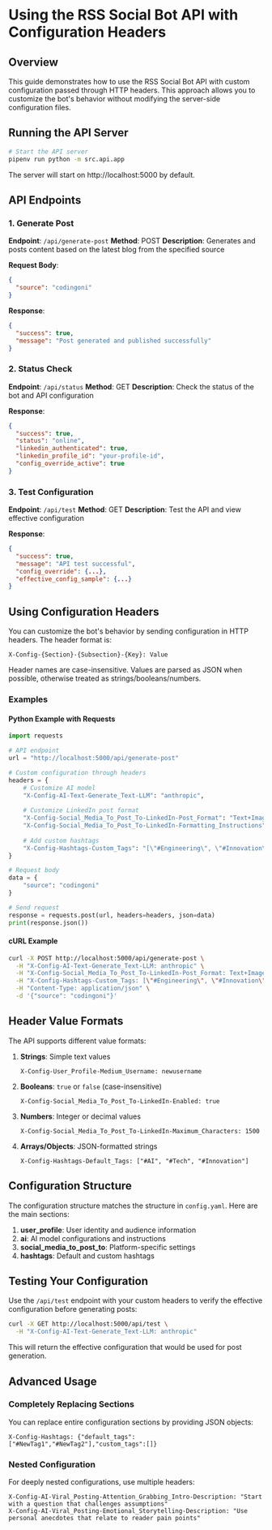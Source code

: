 # Using the RSS Social Bot API with Configuration Headers

## Overview

This guide demonstrates how to use the RSS Social Bot API with custom configuration passed through HTTP headers. This approach allows you to customize the bot's behavior without modifying the server-side configuration files.

## Running the API Server

```bash
# Start the API server
pipenv run python -m src.api.app
```

The server will start on http://localhost:5000 by default.

## API Endpoints

### 1. Generate Post

**Endpoint**: `/api/generate-post`
**Method**: POST
**Description**: Generates and posts content based on the latest blog from the specified source

**Request Body**:
```json
{
  "source": "codingoni"
}
```

**Response**:
```json
{
  "success": true,
  "message": "Post generated and published successfully"
}
```

### 2. Status Check

**Endpoint**: `/api/status`
**Method**: GET
**Description**: Check the status of the bot and API configuration

**Response**:
```json
{
  "success": true,
  "status": "online",
  "linkedin_authenticated": true,
  "linkedin_profile_id": "your-profile-id",
  "config_override_active": true
}
```

### 3. Test Configuration

**Endpoint**: `/api/test`
**Method**: GET
**Description**: Test the API and view effective configuration

**Response**:
```json
{
  "success": true,
  "message": "API test successful",
  "config_override": {...},
  "effective_config_sample": {...}
}
```

## Using Configuration Headers

You can customize the bot's behavior by sending configuration in HTTP headers. The header format is:

```
X-Config-{Section}-{Subsection}-{Key}: Value
```

Header names are case-insensitive. Values are parsed as JSON when possible, otherwise treated as strings/booleans/numbers.

### Examples

#### Python Example with Requests

```python
import requests

# API endpoint
url = "http://localhost:5000/api/generate-post"

# Custom configuration through headers
headers = {
    # Customize AI model
    "X-Config-AI-Text-Generate_Text-LLM": "anthropic",
    
    # Customize LinkedIn post format
    "X-Config-Social_Media_To_Post_To-LinkedIn-Post_Format": "Text+Image",
    "X-Config-Social_Media_To_Post_To-LinkedIn-Formatting_Instructions": "Use bullet points and make it professional",
    
    # Add custom hashtags
    "X-Config-Hashtags-Custom_Tags": "[\"#Engineering\", \"#Innovation\"]"
}

# Request body
data = {
    "source": "codingoni"
}

# Send request
response = requests.post(url, headers=headers, json=data)
print(response.json())
```

#### cURL Example

```bash
curl -X POST http://localhost:5000/api/generate-post \
  -H "X-Config-AI-Text-Generate_Text-LLM: anthropic" \
  -H "X-Config-Social_Media_To_Post_To-LinkedIn-Post_Format: Text+Image" \
  -H "X-Config-Hashtags-Custom_Tags: [\"#Engineering\", \"#Innovation\"]" \
  -H "Content-Type: application/json" \
  -d '{"source": "codingoni"}'
```

## Header Value Formats

The API supports different value formats:

1. **Strings**: Simple text values
   ```
   X-Config-User_Profile-Medium_Username: newusername
   ```

2. **Booleans**: `true` or `false` (case-insensitive)
   ```
   X-Config-Social_Media_To_Post_To-LinkedIn-Enabled: true
   ```

3. **Numbers**: Integer or decimal values
   ```
   X-Config-Social_Media_To_Post_To-LinkedIn-Maximum_Characters: 1500
   ```

4. **Arrays/Objects**: JSON-formatted strings
   ```
   X-Config-Hashtags-Default_Tags: ["#AI", "#Tech", "#Innovation"]
   ```

## Configuration Structure

The configuration structure matches the structure in `config.yaml`. Here are the main sections:

1. **user_profile**: User identity and audience information
2. **ai**: AI model configurations and instructions
3. **social_media_to_post_to**: Platform-specific settings
4. **hashtags**: Default and custom hashtags

## Testing Your Configuration

Use the `/api/test` endpoint with your custom headers to verify the effective configuration before generating posts:

```bash
curl -X GET http://localhost:5000/api/test \
  -H "X-Config-AI-Text-Generate_Text-LLM: anthropic"
```

This will return the effective configuration that would be used for post generation.

## Advanced Usage

### Completely Replacing Sections

You can replace entire configuration sections by providing JSON objects:

```
X-Config-Hashtags: {"default_tags":["#NewTag1","#NewTag2"],"custom_tags":[]}
```

### Nested Configuration

For deeply nested configurations, use multiple headers:

```
X-Config-AI-Viral_Posting-Attention_Grabbing_Intro-Description: "Start with a question that challenges assumptions"
X-Config-AI-Viral_Posting-Emotional_Storytelling-Description: "Use personal anecdotes that relate to reader pain points"
```
